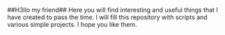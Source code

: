 ##H3llo my friend##
Here you will find interesting and useful things
that I have created to pass the time. I will fill
this repository with scripts and various simple
projects. I hope you like them.

